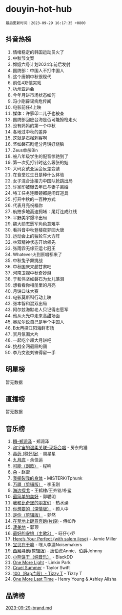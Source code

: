 # douyin-hot-hub

`最后更新时间：2023-09-29 16:17:35 +0800`

## 抖音热榜

1. 情绪稳定的韩国运动员火了
1. 中秋节文案
1. 嫦娥六号计划2024年前后发射
1. 国防部：中国人不打中国人
1. 这个唐朝中秋很现代
1. 前任4郑恺哭戏
1. 杭州亚运会
1. 今年月饼市场状态如何
1. 冯小刚辟谣病危传闻
1. 电影前任4上映
1. 媒体：许家印二儿子也被查
1. 国防部回应台海是否可能擦枪走火
1. 没有妈妈的第一个中秋
1. 各地过中秋的差异
1. 这就是石榴刺客啊
1. 坚如磐石剧组分月饼好烧脑
1. Zeus单杀Bin
1. 被八年级学生的配音惊艳到了
1. 第一次见打针时这么嚣张的娃
1. 大码女孩亚运会反差变装
1. 在食堂过生日是种什么体验
1. 女子混合泳接力中国队抢跳出局
1. 许家印被曝去年已与妻子离婚
1. 特工任务连眼镜都是间谍道具
1. 打开中秋的一百种方式
1. 代表月亮祝福你
1. 航拍多地高速拥堵：尾灯连成红线
1. 平野美宇爆冷出局
1. 魏大勋志愿军角色意难平
1. 看抖音中秋登楼夜梦回大唐
1. 运动会上的独轮车大方阵
1. 林双精神状态开始领先
1. 张雨霏无缘亚运七冠王
1. Whatever火到原唱都来了
1. 中秋兔子舞挑战
1. 中秋国庆来趟甘肃吧
1. 河南卫视中秋奇妙游
1. 于和伟坚如磐石为女儿落泪
1. 想看看你相册里的月亮
1. 月饼口味大赛
1. 电影莫斯科行动上映
1. 张本智和混双出局
1. 阿尔兹海默老人只记得志愿军
1. 他从火光中走来高甜场面
1. 奥尼尔说自己是半个中国人
1. B太再探江阳海鲜市场
1. 赏月氛围大片
1. 一起吃个超大月饼吧
1. 挑战全网最圆的圆
1. 李乃文说刘锋得留一手

## 明星榜

暂无数据

## 直播榜

暂无数据

## 音乐榜

1. [瞬-郑润泽](https://sf3-cdn-tos.douyinstatic.com/obj/tos-cn-ve-2774/oYXHIohzvbNAzBhHgyksWpRM4bfkDsBdBDAynw) - 郑润泽
1. [和宇宙的温柔关联-现场合唱](https://sf6-cdn-tos.douyinstatic.com/obj/tos-cn-ve-2774/o0hONGDYQBgk0e5bqDeQOonVmncA6tC2nBwZLT) - 房东的猫
1. [毒药 (释怀版)](https://sf3-cdn-tos.douyinstatic.com/obj/tos-cn-ve-2774/oYILMEAzspdZBIzy4frJNB8ZHPHWAhiwowd4Ad) - 周星星
1. [九月底](https://sf6-cdn-tos.douyinstatic.com/obj/tos-cn-ve-2774/oMfewG4PDTFhF8iz3OGQ7ABH5i6fCgnMaoCbzZ) - 余佳运
1. [可能（副歌）](https://sf6-cdn-tos.douyinstatic.com/obj/tos-cn-ve-2774/cde1731888894259b333569393c2fb51) - 程响
1. [朵](https://sf3-cdn-tos.douyinstatic.com/obj/tos-cn-ve-2774/932f5bdfcd7c47b880525e92ab8a4999) - 赵雷
1. [我撕裂我的身体](https://sf3-cdn-tos.douyinstatic.com/obj/tos-cn-ve-2774/o0cWZzf7vIzpjLQBHPXwtFhMxYUvsP8AoC8EgA) - MISTERK/Tphunk
1. [万疆（剪辑版）](https://sf6-cdn-tos.douyinstatic.com/obj/tos-cn-ve-2774/ooG7oVgFlDTelKCjCsTTobQvbdtj1BBQXnfZd8) - 李玉刚
1. [海边探戈](https://sf3-cdn-tos.douyinstatic.com/obj/tos-cn-ve-2774/os9gE0VQCGqt6VQkZDyBBYvfSDY0QFe3vVmubn) - 王鹤棣/王齐铭/朴鲨
1. [最简单的美好](https://sf3-cdn-tos.douyinstatic.com/obj/tos-cn-ve-2774/a3623594908d4f208709c19c9584f981) - 郭聪明
1. [我和比奇堡的朋友们](https://sf6-cdn-tos.douyinstatic.com/obj/tos-cn-ve-2774/f0505db981ea4a6d91453a15924a82aa) - 热水澡
1. [你想要的（深情版）](https://sf3-cdn-tos.douyinstatic.com/obj/tos-cn-ve-2774/oIMnk8GFpoYUtBP39qsBLeMCDPQxxYcI4gbeZS) - 颜人中
1. [是你（剪辑版）](https://sf6-cdn-tos.douyinstatic.com/obj/tos-cn-ve-2774/46019dae783c4c969944217fe1cfafc4) - 梦然
1. [在草地上肆意奔跑(片段)](https://sf3-cdn-tos.douyinstatic.com/obj/tos-cn-ve-2774/8831d494742f45dabdfa8adb8b817259) - 傅如乔
1. [凄美地](https://sf3-cdn-tos.douyinstatic.com/obj/tos-cn-ve-2774/oshF4RgFMhmTSa4jCaHNUXI0NetFtBBQBzBZdf) - 郭顶
1. [最好的安排（主歌2）](https://sf6-cdn-tos.douyinstatic.com/obj/tos-cn-ve-2774/oMMZX1DuHpMwgoDztBmZswgQnbCeeANZxBHkFY) - 旺仔小乔
1. [Here’s Your Perfect (with salem ilese)](https://sf3-cdn-tos.douyinstatic.com/obj/tos-cn-ve-2774/076b1576c6c546598f803fe53da388a7) - Jamie Miller
1. [宝贝在干嘛](https://sf3-cdn-tos.douyinstatic.com/obj/tos-cn-ve-2774/okW4hBCfJI5B2ZEgTCtikhMW7IafzNrBQIYkpJ) - 嘿人李逵Noisemakers
1. [西厢寻他(剪辑版)](https://sf6-cdn-tos.douyinstatic.com/obj/tos-cn-ve-2774/oUsAVfAQKlRNxEv5qxvIB8o5qmIWUcXbzJKJhw) - 唐伯虎Annie、伯爵Johnny
1. [小熊饼干（纯音乐）](https://sf6-cdn-tos.douyinstatic.com/obj/tos-cn-ve-2774/c25d7893334c4ded99a2ae09f9e2a7d6) - BlackDD
1. [One More Light](https://sf3-cdn-tos.douyinstatic.com/obj/tos-cn-ve-2774/okIBCInhecoGOE5h6ZvqCBYtfXCIMQEbgkRKgD) - Linkin Park
1. [Cruel Summer](https://sf3-cdn-tos.douyinstatic.com/obj/tos-cn-ve-2774/b35ad770e6d4495abefaa493fa46b555) - Taylor Swift
1. [100（Rap片段）- Tizzy T](https://sf6-cdn-tos.douyinstatic.com/obj/tos-cn-ve-2774/f3d21de5ab834c0f9bb7443c06f73d04) - Tizzy T
1. [One More Last Time](https://sf6-cdn-tos.douyinstatic.com/obj/tos-cn-ve-2774/oAzTlo0LUAdCAIhjktsKWcLAEUKmZwGcOoB1fy) - Henry Young & Ashley Alisha

## 品牌榜

[2023-09-29-brand.md](2023-09-29-brand.md)
